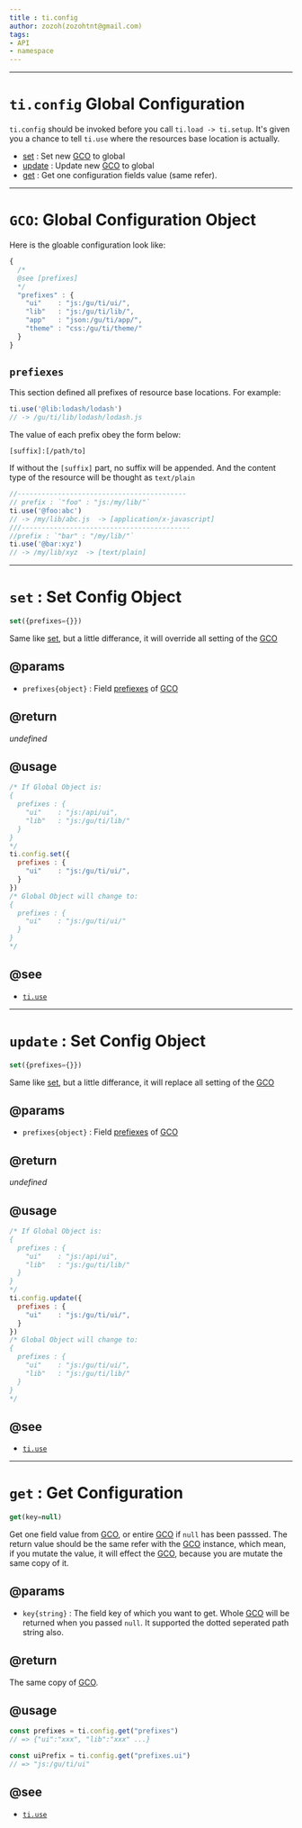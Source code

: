 ```yaml
---
title : ti.config
author: zozoh(zozohtnt@gmail.com)
tags:
- API
- namespace
---
```


-------------------------------------------------
# `ti.config` Global Configuration

`ti.config` should be invoked before you call `ti.load -> ti.setup`. It's given you a chance to tell `ti.use` where the resources base location is actually.

- [set](#set) : Set new [GCO](#GCO) to global
- [update](#set) : Update new [GCO](#GCO) to global
- [get](#get) : Get one configuration fields value (same refer). 

-------------------------------------------------
# `GCO`: Global Configuration Object

Here is the gloable configuration look like:

```js
{
  /*
  @see [prefixes]
  */
  "prefixes" : {
    "ui"    : "js:/gu/ti/ui/",
    "lib"   : "js:/gu/ti/lib/",
    "app"   : "json:/gu/ti/app/",
    "theme" : "css:/gu/ti/theme/"
  }
}
```

## `prefiexes`

This section defined all prefixes of resource base locations.
For example:

```js
ti.use('@lib:lodash/lodash')
// -> /gu/ti/lib/lodash/lodash.js
```

The value of each prefix obey the form below:

```
[suffix]:[/path/to]
```

If without the `[suffix]` part, no suffix will be appended.
And the content type of the resource will be thought as `text/plain`

```js
//------------------------------------------
// prefix : `"foo" : "js:/my/lib/"`
ti.use('@foo:abc')
// -> /my/lib/abc.js  -> [application/x-javascript]
///------------------------------------------
//prefix : `"bar" : "/my/lib/"`
ti.use('@bar:xyz')
// -> /my/lib/xyz  -> [text/plain]
```

-------------------------------------------------
# `set` : Set Config Object

```js
set({prefixes={}})
```

Same like [set](#set), but a little differance, it will override all setting of the [GCO](#GCO)


## @params

- `prefixes{object}` : Field [prefiexes](#prefixes) of [GCO](#GCO)

## @return

*undefined*

## @usage

```js
/* If Global Object is:
{
  prefixes : {
    "ui"    : "js:/api/ui",
    "lib"   : "js:/gu/ti/lib/"
  }
}
*/
ti.config.set({
  prefixes : {
    "ui"    : "js:/gu/ti/ui/",
  }
})
/* Global Object will change to:
{
  prefixes : {
    "ui"    : "js:/gu/ti/ui/"
  }
}
*/
```

## @see

- [`ti.use`](ti.use.md)

-------------------------------------------------
# `update` : Set Config Object

```js
set({prefixes={}})
```

Same like [set](#set), but a little differance, it will replace all setting of the [GCO](#GCO)

## @params

- `prefixes{object}` : Field [prefiexes](#prefixes) of [GCO](#GCO)

## @return

*undefined*

## @usage

```js
/* If Global Object is:
{
  prefixes : {
    "ui"    : "js:/api/ui",
    "lib"   : "js:/gu/ti/lib/"
  }
}
*/
ti.config.update({
  prefixes : {
    "ui"    : "js:/gu/ti/ui/",
  }
})
/* Global Object will change to:
{
  prefixes : {
    "ui"    : "js:/gu/ti/ui/",
    "lib"   : "js:/gu/ti/lib/"
  }
}
*/
```

## @see

- [`ti.use`](ti.use.md)

-------------------------------------------------
# `get` : Get Configuration

```js
get(key=null)
```

Get one field value from [GCO](#GCO), or entire [GCO](#GCO) if `null` has been passsed. The return value should be the same refer with the [GCO](#GCO) instance, which mean, if you mutate the value, it will effect the [GCO](#GCO), because you are mutate the same copy of it.

## @params

- `key{string}` : The field key of which you want to get. Whole [GCO](#GCO) will be returned when you passed `null`. It supported the dotted seperated path string also.

## @return

The same copy of [GCO](#GCO).

## @usage

```js
const prefixes = ti.config.get("prefixes")
// => {"ui":"xxx", "lib":"xxx" ...}

const uiPrefix = ti.config.get("prefixes.ui")
// => "js:/gu/ti/ui"
```

## @see

- [`ti.use`](ti.use.md)
